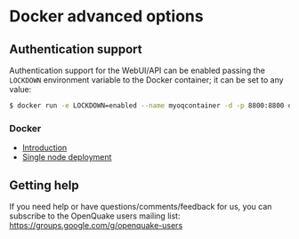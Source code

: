 # Docker advanced options

## Authentication support

Authentication support for the WebUI/API can be enabled passing the `LOCKDOWN` environment variable to the Docker container; it can be set to any value:

```bash
$ docker run -e LOCKDOWN=enabled --name myoqcontainer -d -p 8800:8800 openquake/engine
```

### Docker

- [Introduction](../installing/docker.md)
- [Single node deployment](single.md)

## Getting help
If you need help or have questions/comments/feedback for us, you can subscribe to the OpenQuake users mailing list: https://groups.google.com/g/openquake-users

